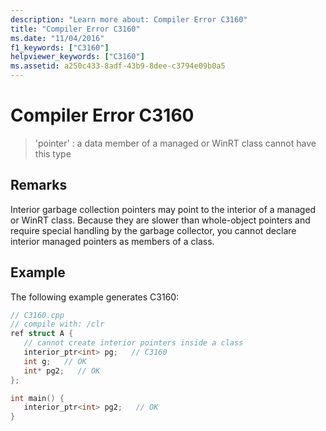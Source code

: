 ```yaml
---
description: "Learn more about: Compiler Error C3160"
title: "Compiler Error C3160"
ms.date: "11/04/2016"
f1_keywords: ["C3160"]
helpviewer_keywords: ["C3160"]
ms.assetid: a250c433-8adf-43b9-8dee-c3794e09b0a5
---
```

# Compiler Error C3160

> 'pointer' : a data member of a managed or WinRT class cannot have this type

## Remarks

Interior garbage collection pointers may point to the interior of a managed or WinRT class. Because they are slower than whole-object pointers and require special handling by the garbage collector, you cannot declare interior managed pointers as members of a class.

## Example

The following example generates C3160:

```cpp
// C3160.cpp
// compile with: /clr
ref struct A {
   // cannot create interior pointers inside a class
   interior_ptr<int> pg;   // C3160
   int g;   // OK
   int* pg2;   // OK
};

int main() {
   interior_ptr<int> pg2;   // OK
}
```
